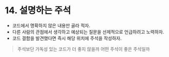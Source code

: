 # 14. 설명하는 주석
- 코드에서 명확하지 않은 내용만 골라 적자.
- 다른 사람의 관점에서 생각하고 예상되는 질문을 선제적으로 언급하려고 노력하자.
- 코드 결함을 발견했다면 즉시 해당 위치에 주석을 작성하자.

> 주석보단 가독성 있는 코드가 더 좋지 않을까
> 어떤 주석이 좋은 주석일까